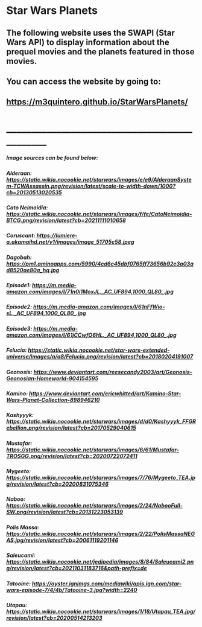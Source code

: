 # Star Wars Planets

## The following website uses the SWAPI (Star Wars API) to display information about the prequel movies and the planets featured in those movies.

## You can access the website by going to:

## https://m3quintero.github.io/StarWarsPlanets/
# _____________________________________________
##### Image sources can be found below:

##### Alderaan: https://static.wikia.nocookie.net/starwars/images/e/e9/AlderaanSystem-TCWAssassin.png/revision/latest/scale-to-width-down/1000?cb=20130513020535 
##### Cato Neimoidia: https://static.wikia.nocookie.net/starwars/images/f/fe/CatoNeimoidia-BTCG.png/revision/latest?cb=20211111010658 
##### Coruscant: https://lumiere-a.akamaihd.net/v1/images/image_51705c58.jpeg 
##### Dagobah: https://pm1.aminoapps.com/5990/4cd6c45dbf0765ff73656b92e3a03ad8520ae80a_hq.jpg 
##### Episode1: https://m.media-amazon.com/images/I/71n0i1MoxJL._AC_UF894,1000_QL80_.jpg 
##### Episode2: https://m.media-amazon.com/images/I/61nFfWio-sL._AC_UF894,1000_QL80_.jpg 
##### Episode3: https://m.media-amazon.com/images/I/61jCCwfO6HL._AC_UF894,1000_QL80_.jpg 
##### Felucia: https://static.wikia.nocookie.net/star-wars-extended-universe/images/a/a8/Felucia.png/revision/latest?cb=20180204191007 
##### Geonosis: https://www.deviantart.com/reesecandy2003/art/Geonosis-Geonosian-Homeworld-904154595 
##### Kamino: https://www.deviantart.com/ericwhitted/art/Kamino-Star-Wars-Planet-Collection-898946210 
##### Kashyyyk: https://static.wikia.nocookie.net/starwars/images/d/d0/Kashyyyk_FFGRebellion.png/revision/latest?cb=20170529040615 
##### Mustafar: https://static.wikia.nocookie.net/starwars/images/6/61/Mustafar-TROSGG.png/revision/latest?cb=20200722072411 
##### Mygeeto: https://static.wikia.nocookie.net/starwars/images/7/76/Mygeeto_TEA.jpg/revision/latest?cb=20200831075346 
##### Naboo: https://static.wikia.nocookie.net/starwars/images/2/24/NabooFull-SW.png/revision/latest?cb=20131223053139 
##### Polis Massa: https://static.wikia.nocookie.net/starwars/images/2/22/PolisMassaNEGAS.jpg/revision/latest?cb=20061119201146 
##### Saleucami: https://static.wikia.nocookie.net/jedipedia/images/8/84/Saleucami2.png/revision/latest?cb=20211031183716&path-prefix=de 
##### Tatooine: https://oyster.ignimgs.com/mediawiki/apis.ign.com/star-wars-episode-7/4/4b/Tatooine-3.jpg?width=2240 
##### Utapau: https://static.wikia.nocookie.net/starwars/images/1/18/Utapau_TEA.jpg/revision/latest?cb=20200514213203 

